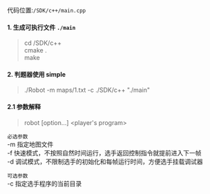 
代码位置:`/SDK/c++/main.cpp`

#### 1. 生成可执行文件 `./main`
>cd /SDK/c++  
>cmake .  
>make

#### 2. 判题器使用 simple
> ./Robot -m maps/1.txt -c ./SDK/c++ "./main"

#### 2.1 参数解释

> robot [option...] <player's program>

`必选参数`  
-m 指定地图文件  
-f 快速模式，不按照自然时间运行，选手返回控制指令就提前进入下一帧  
-d 调试模式，不限制选手的初始化和每帧运行时间，方便选手挂载调试器

`可选参数`  
-c 指定选手程序的当前目录
